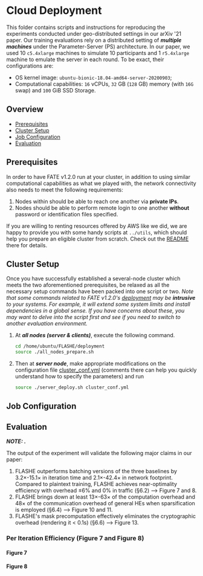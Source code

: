 # Cloud Deployment

This folder contains scripts and instructions for reproducing the experiments conducted under geo-distributed settings in our arXiv '21 paper. 
Our training evaluations rely on a distributed setting of ***multiple machines*** under the Parameter-Server (PS) architecture.
In our paper, we used 10 `c5.4xlarge` machines to simulate 10 participants and 1 `r5.4xlarge` machine to emulate the server in each round.
To be exact, their configurations are:

* OS kernel image: `ubuntu-bionic-18.04-amd64-server-20200903`;
* Computational capabilities: `16` vCPUs, `32` GB (`128` GB) memory (with `16G` swap) and `100` GiB SSD Storage.

## Overview

* [Prerequisites](#prerequisites)
* [Cluster Setup](#cluster-setup)
* [Job Configuration](#job-configuration)
* [Evaluation](#evaluation)

## Prerequisites

In order to have FATE v1.2.0 run at your cluster, in addition to using similar computational capabilities as what we played with, the network connectivity also needs to meet the following requirements:
1. Nodes within should be able to reach one another via **private IPs**.
2. Nodes should be able to perform remote login to one another **without** password or identification files specified.

If you are willing to renting resources offered by AWS like we did, we are happy to provide you with some handy scripts at `../utils`, which should help you prepare an eligible cluster from scratch. Check out the [README](../utils/README.md) there for details.

## Cluster Setup

Once you have successfully established a several-node cluster which meets the two aforementioned prerequisites,
be relaxed as all the necessary setup commands have been packed into one script or two. 
*Note that some commands related to FATE v1.2.0's [deployment](https://github.com/FederatedAI/FATE/tree/v1.2.0/cluster-deploy) may be ***intrusive*** to your systems. For example, it will extend some system limits and install dependencies in a global sense. If you have concerns about these, you may want to delve into the script first and see if you need to switch to another evaluation environment.*

1. At ***all nodes (server & clients)***, execute the following command.
    ```bash
    cd /home/ubuntu/FLASHE/deployment
    source ./all_nodes_prepare.sh
    ```
2. Then at ***server node***, make appropriate modifications on the configuration file [cluster_conf.yml](./cluster_conf.yml) (comments there can help you quickly understand how to specify the parameters) and run
    ```bash
    source ./server_deploy.sh cluster_conf.yml
    ```

## Job Configuration



## Evaluation

***NOTE: .***

The output of the experiment will validate the following major claims in our paper:
1. FLASHE outperforms batching versions of the three baselines by 3.2×-15.1× in iteration time and 2.1×-42.4× in network footprint. Compared to plaintext training, FLASHE achieves near-optimality efficiency with overhead ≤6% and 0% in traffic (§6.2) —> Figure 7 and 8.
2. FLASHE brings down at least 13×-63× of the computation overhead and 48× of the communication overhead of general HEs when sparsification is employed (§6.4) —> Figure 10 and 11.
3. FLASHE's mask precomputation effectively eliminates the cryptographic overhead (rendering it < 0.1s) (§6.6) —> Figure 13.

### Per Iteration Efficiency (Figure 7 and Figure 8)

#### Figure 7

#### Figure 8
